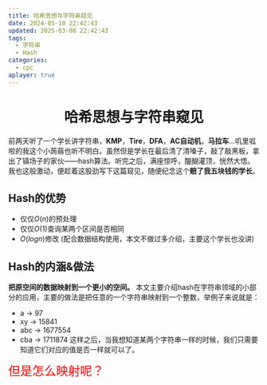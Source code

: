 ```yaml
---
title: 哈希思想与字符串窥见
date: 2024-05-10 22:42:43
updated: 2025-03-08 22:42:43
tags:
  - 字符串
  - Hash
categories:
  - cpc
aplayer: true
---
```



# <center>哈希思想与字符串窥见<center/>
前两天听了一个学长讲字符串，**KMP**，**Tire**，**DFA**，**AC自动机**，**马拉车**...叽里呱啦的我这个小蒟蒻也听不明白。虽然但是学长在最后清了清嗓子，敲了敲黑板，拿出了镇场子的家伙——hash算法。听完之后，满座惊呼，醍醐灌顶，恍然大悟。我也这般激动，便趁着这股劲写下这篇窥见，随便纪念这个**赔了我五块钱的学长**。

## Hash的优势
* 仅仅$O(n)$的预处理
* 仅仅$O(1)$查询某两个区间是否相同
* $O(logn)$修改 (配合数据结构使用，本文不做过多介绍，主要这个学长也没讲)

## Hash的内涵&做法
**把原空间的数据映射到一个更小的空间。**
本文主要介绍hash在字符串领域的小部分的应用，主要的做法是把任意的一个字符串映射到一个整数，举例子来说就是：
* a  ->  97
* xy  ->  15841
* abc -> 1677554
* cba -> 1711874
这样之后，当我想知道某两个字符串一样的时候，我们只需要知道它们对应的值是否一样就可以了。

<font color=red><font size=5>但是怎么映射呢？</font></font>

<!-- 
先不多说，看公式
$hash(S)=(S[1]\times b^{n-1} +S[2]\times b^{n-2} +\cdot \cdot \cdot +S[n]\times b^{0}) mod P$
虽然公式向来是每个文章里面最为具体但是抽象的东西，但是这里的公式还是很好理解的（类似于快读，但是每一位乘的是$b$，不是$10$),举一个具体的例子来说的话：
假如取$b=233，p=13331$
$hash(dyt)=(d\times 233^{2}+y\times 233^{1}+t\times 233^{0})mod 13331$
`d` `y` `t`都是字符，对应其ASCII码取值:100,121,116。简单拿计算器算一下$hash(dyt)=4830$ 。在计算的过程中，我们可以拿一个数组来记录每一位的结果，就像这样：
```cpp
for (int i = 0; i < (int)ss.size(); i++)
    {
        arr[cnt] = (arr[cnt - 1] * b + ss[i]) % 13331;
        cnt++;
    }
```
这样的好处是，我们不仅知道了一个字符串的hash值，也可以在$O(1)$下查出某个子串的hash值，就上面的例子来说$hash(yt)=(hash(dyt)-hash(d)\times233^{2})mod13331+13331)mod13331=1647$
而且显然，hash预处理的复杂度为$O(n)$，得到任意子串的复杂度为$O(1)$，对于得到的子串我们也可以$O(1)$进行比较（原字符串比较的复杂度为$O(s)$，s为字符串长度）

## 升级
那么这么做对吗？显然不对。因为它企图将一个无限的东西映射到一个简短的数字上，这显然是错误的并且荒谬的，我们完全可以找到两个不一样的字符串但是它们对应的hash值是一样的。那么这么做对吗？也对，借助这么的方法我们真的有几率得到AC，前提是数据测试点数据不够强大，当然在IOI中我们也能差不多骗的盆满钵满了。那么这么做对吗？可以对，假如你稍稍地升级一下...
据学长描述，正确的概率和你选择的$P$有关，不难注意到这个做法正确的概率为$S\over P$，其中S为字符串的长度，而一般字符串题的字符串的长度都在1000左右，最多也大概不会超过$10^{5}$,对于m个询问，这个概率可能要再加一个m次方，总而言之，经过这么多的要求之后我们得到的这个正确的概率并不是很高（一般P的选取也就是在$10^{9}$,下面会介绍为什么）。举个例子：如果P选$10^{9}+7$,字符串长度为1000，询问次数有100000次，那么这个算法得到正确答案的概率就是0.90....
这是hash算法不可避免的问题，但是我们可以想办法去优化它。怎么做呢，相信你只是看正确的概率的表达式也能看出来：把P变得更大，或者用不同的P弄出多组hash值。假如我们分别选择$10^{9}+7 和10^{9}+7$进行hash，比较字符串的时候也是同时比较两个hash值，同样是上一个例子，我们正确的概率就已经来到0.999999900。已经ok了吧...

## 取值
对于b和P的取值，这里也稍微有一些门道，本文并不会做太多详细的介绍~~（主要我也不怎么会）~~,简单说一点就是在字符串问题中b的大小要大于128，还得是个质数，我常用的是233和211。对于P的取值一般在$10^{9}$这个数量级，既可以保证我们的正确率足够高，也能保证我们在开long long的时候不会炸内存。

## 例子 查找最长对称子串
这道题很经典了，可以用马拉车算法来做，但是本文讲的是hash，所以我用hash加二分搜索来做。
**输入格式：**
输入在一行中给出长度不超过1000的非空字符串。

**输出格式：**
在一行中输出最长对称子串的长度。

原理在上文已经讲诉的很详细了，这里只贴一些关键部分吧。


将字符串中插入特殊字符，这么做可以保证二分答案的单调性
```cpp
 getline(cin, s); // 读入原字符串
    ss = '\\';       // 处理字符串
    for (int i = 0; i < (int)(s.size()); i++)
    {
        ss = ss + s[i] + '\\';
    }
```

求两个不同的hash值
```cpp
    int cnt = 1;      // 下标从1开始正hash
    leng = ss.size(); // leng为处理后的字符串的长度
    for (int i = 0; i < leng; i++)
    {
        arr1[cnt] = (arr1[cnt - 1] * pi1 + ss[i]) % mod1;
        arr2[cnt] = (arr2[cnt - 1] * pi2 + ss[i]) % mod2;
        cnt++;
    }
    cnt = leng; // 下标从leng开始的反hash
    for (int i = leng - 1; i >= 0; i--)
    {
        rearr1[cnt] = (rearr1[cnt + 1] * pi1 + ss[i]) % mod1;
        rearr2[cnt] = (rearr2[cnt + 1] * pi2 + ss[i]) % mod2;
        cnt--;
    }
```
二分答案
```cpp
 while (l <= r)
    {
        int mid = (l + r) >> 1;
        if (isok(mid * 2)) // 判断[l,l+mid*2]是否为回文串
        {
            l = mid + 1;
            ans = mid;
        }

        else
            r = mid - 1;
    }
```
判断一段字符串的正反hash值是否相同
```cpp
inline bool hashok1(int l, int r) // 第一个hash值的判断
{
    if ((arr1[r] - (arr1[l - 1] * ksm(pi1, r - l + 1, mod1)) % mod1 + mod1) % mod1 == (rearr1[l] - (rearr1[r + 1] * ksm(pi1, r - l + 1, mod1)) % mod1 + mod1) % mod1)
        return true;
    else
        return false;
}
```
本文用了快速幂来进行幂运算，但是更好的方法是用$o(1)$直接跑出所有可能用到的幂，存放到数组里面
```cpp
long long ksm(long long a, long long b, long long mode)
{
    long long sum = 1;
    a = a % mode;

    while (b > 0)
    {
        if (b % 2 == 1) 
            sum = (sum * a) % mode;
        b /= 2;
        a = (a * a) % mode; 
    }
    return sum;
}
```
## 完整答案
<details>
<summary>点击查看代码</summary>

```cpp
#include <bits/stdc++.h>
using namespace std;
typedef long long ll;
ll mod1 = 1000000007, mod2 = 1000000009; // 双hash  pi1&mod1   pi2&mod2
ll pi1 = 233, pi2 = 211;
ll arr1[10004], arr2[10004]; // arr存正的，rearr存反着的
ll rearr1[10004], rearr2[10004];
string s;  // 原字符串
string ss; // 处理后的字符串
int leng;  // 处理后的字符串长度

long long ksm(long long a, long long b, long long mode)
{
    long long sum = 1;
    a = a % mode;

    while (b > 0)
    {
        if (b % 2 == 1) // 判断是否是奇数，是奇数的话将多出来的数事先乘如sum
            sum = (sum * a) % mode;
        b /= 2;
        a = (a * a) % mode; // 不断的两两合并再取模，减小a和b的规模
    }
    return sum;
}

inline bool hashok1(int l, int r) // 第一个hash值的判断
{
    /*调试用正hash和逆hash*/

    // cout << "l " << l << " r " << r << "  " << endl;
    // cout << "left  " << (arr1[r] - (arr1[l - 1] * ksm(pi1, r - l + 1, mod1)) % mod1 + mod1) % mod1 << endl;
    // cout << "right  " << (rearr1[l] - (rearr1[r + 1] * ksm(pi1, r - l + 1, mod1)) % mod1 + mod1) % mod1 << endl;

    if ((arr1[r] - (arr1[l - 1] * ksm(pi1, r - l + 1, mod1)) % mod1 + mod1) % mod1 == (rearr1[l] - (rearr1[r + 1] * ksm(pi1, r - l + 1, mod1)) % mod1 + mod1) % mod1)
        return true;
    else
        return false;
}

inline bool hashok2(int l, int r) // 第二个hash值的判断
{
    /*调试用正hash和逆hash*/
    // cout << "l " << l << " r " << r << "  " << endl;
    // cout << "left  " << (arr2[r] - (arr2[l - 1] * ksm(pi2, r - l + 1, mod2)) % mod2 + mod2) % mod2 << endl;
    // cout << "right  " << (rearr2[l] - (rearr2[r + 1] * ksm(pi2, r - l + 1, mod2)) % mod2 + mod2) % mod2 << endl;

    if ((arr2[r] - (arr2[l - 1] * ksm(pi2, r - l + 1, mod2)) % mod2 + mod2) % mod2 == (rearr2[l] - (rearr2[r + 1] * ksm(pi2, r - l + 1, mod2)) % mod2 + mod2) % mod2)
        return true;
    else
        return false;
}

inline bool isok(int x) // 判断是否存在长度为x的子串满足回文
{
    for (int i = 1; i + x <= leng; i++)
    {
        if (hashok1(i, i + x) && hashok2(i, i + x)) // 判断两个hash
            return true;
    }
    return false;
}

int main()
{
    ios::sync_with_stdio(false);
    cin.tie(0);
    cout.tie(0);

    getline(cin, s); // 读入原字符串
    ss = '\\';       // 处理字符串
    for (int i = 0; i < (int)(s.size()); i++)
    {
        ss = ss + s[i] + '\\';
    }
    // 看看处理对没有（输出处理之后的结果）
    // cout << ss << endl;

    int cnt = 1;      // 下标从1开始正hash
    leng = ss.size(); // leng为处理后的字符串的长度
    for (int i = 0; i < leng; i++)
    {
        arr1[cnt] = (arr1[cnt - 1] * pi1 + ss[i]) % mod1;
        arr2[cnt] = (arr2[cnt - 1] * pi2 + ss[i]) % mod2;
        cnt++;
    }
    cnt = leng; // 下标从leng开始的反hash
    for (int i = leng - 1; i >= 0; i--)
    {
        rearr1[cnt] = (rearr1[cnt + 1] * pi1 + ss[i]) % mod1;
        rearr2[cnt] = (rearr2[cnt + 1] * pi2 + ss[i]) % mod2;
        cnt--;
    }

    int l = 1, r = s.size(); // 祖传的二分答案，r为原子串的长度
    int ans = (l + r) >> 1;

    while (l <= r)
    {
        int mid = (l + r) >> 1;
        if (isok(mid * 2)) // 判断[l,l+mid*2]是否为回文串
        {
            l = mid + 1;
            ans = mid;
        }

        else
            r = mid - 1;
    }

    cout << ans << endl;
    return 0;
}
```
</details>

## 总结
内存也就几百kb，时间复杂度为$o(nlog)$,不超过1000的字符串10ms以内就能跑完。 -->

